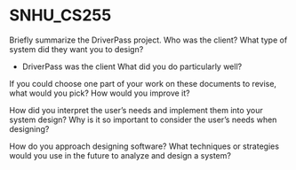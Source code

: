 # SNHU_CS255

Briefly summarize the DriverPass project. Who was the client? What type of system did they want you to design?
- DriverPass was the client 
What did you do particularly well?

If you could choose one part of your work on these documents to revise, what would you pick? How would you improve it?

How did you interpret the user’s needs and implement them into your system design? Why is it so important to consider the user’s needs when designing?

How do you approach designing software? What techniques or strategies would you use in the future to analyze and design a system?
